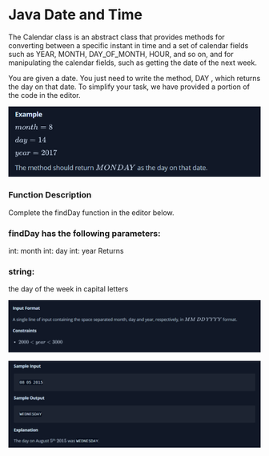 # Java Date and Time



The Calendar class is an abstract class that provides methods for converting between a specific instant in time and a set of calendar fields such as YEAR, MONTH, DAY_OF_MONTH, HOUR, and so on, and for manipulating the calendar fields, such as getting the date of the next week.

You are given a date. You just need to write the method, DAY , which returns the day on that date. To simplify your task, we have provided a portion of the code in the editor.

![img.png](img.png)

### Function Description

Complete the findDay function in the editor below.

### findDay has the following parameters:

int: month
int: day
int: year
Returns

### string: 
the day of the week in capital letters

![img_1.png](img_1.png)

![img_2.png](img_2.png)
